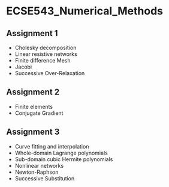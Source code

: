 # ECSE543_Numerical_Methods

## Assignment 1
- Cholesky decomposition
- Linear resistive networks
- Finite difference Mesh
- Jacobi
- Successive Over-Relaxation

## Assignment 2
- Finite elements
- Conjugate Gradient

## Assignment 3
- Curve fitting and interpolation
- Whole-domain Lagrange polynomials
- Sub-domain cubic Hermite polynomials
- Nonlinear networks
- Newton-Raphson
- Successive Substitution
